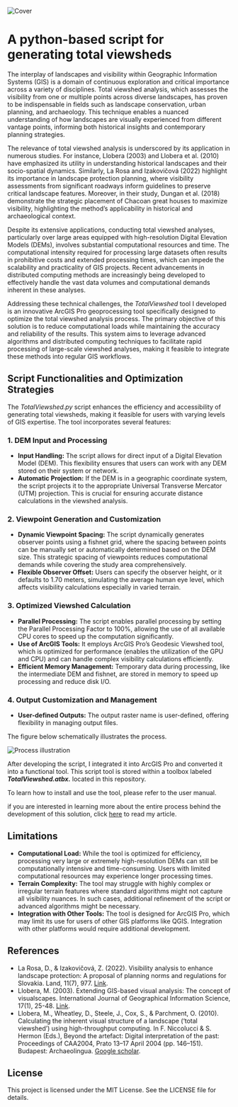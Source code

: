 ![Cover](https://i.imgur.com/AvqAVQU.png)

<!-- <img src="https://i.imgur.com/AvqAVQU.png" alt="Cover" heigh="2000"> -->

# A python-based script for generating total viewsheds

The interplay of landscapes and visibility within Geographic Information Systems (GIS) is a domain of continuous exploration and critical importance across a variety of disciplines. Total viewshed analysis, which assesses the visibility from one or multiple points across diverse landscapes, has proven to be indispensable in fields such as landscape conservation, urban planning, and archaeology. This technique enables a nuanced understanding of how landscapes are visually experienced from different vantage points, informing both historical insights and contemporary planning strategies.

The relevance of total viewshed analysis is underscored by its application in numerous studies. For instance, Llobera (2003) and Llobera et al. (2010) have emphasized its utility in understanding historical landscapes and their socio-spatial dynamics. Similarly, La Rosa and Izakovičová (2022) highlight its importance in landscape protection planning, where visibility assessments from significant roadways inform guidelines to preserve critical landscape features. Moreover, in their study, Dungan et al. (2018) demonstrate the strategic placement of Chacoan great houses to maximize visibility, highlighting the method’s applicability in historical and archaeological context.

Despite its extensive applications, conducting total viewshed analyses, particularly over large areas equipped with high-resolution Digital Elevation Models (DEMs), involves substantial computational resources and time. The computational intensity required for processing large datasets often results in prohibitive costs and extended processing times, which can impede the scalability and practicality of GIS projects. Recent advancements in distributed computing methods are increasingly being developed to effectively handle the vast data volumes and computational demands inherent in these analyses.

Addressing these technical challenges, the _TotalViewshed_ tool I developed is an innovative ArcGIS Pro geoprocessing tool specifically designed to optimize the total viewshed analysis process. The primary objective of this solution is to reduce computational loads while maintaining the accuracy and reliability of the results. This system aims to leverage advanced algorithms and distributed computing techniques to facilitate rapid processing of large-scale viewshed analyses, making it feasible to integrate these methods into regular GIS workflows.

## Script Functionalities and Optimization Strategies

The _TotalViewshed.py_ script enhances the efficiency and accessibility of generating total viewsheds, making it feasible for users with varying levels of GIS expertise. The tool incorporates several features:

### 1. DEM Input and Processing

- **Input Handling:** The script allows for direct input of a Digital Elevation Model (DEM). This flexibility ensures that users can work with any DEM stored on their system or network.
- **Automatic Projection:** If the DEM is in a geographic coordinate system, the script projects it to the appropriate Universal Transverse Mercator (UTM) projection. This is crucial for ensuring accurate distance calculations in the viewshed analysis.

### 2. Viewpoint Generation and Customization

- **Dynamic Viewpoint Spacing:** The script dynamically generates observer points using a fishnet grid, where the spacing between points can be manually set or automatically determined based on the DEM size. This strategic spacing of viewpoints reduces computational demands while covering the study area comprehensively.
- **Flexible Observer Offset:** Users can specify the observer height, or it defaults to 1.70 meters, simulating the average human eye level, which affects visibility calculations especially in varied terrain.

### 3. Optimized Viewshed Calculation

- **Parallel Processing:** The script enables parallel processing by setting the Parallel Processing Factor to 100%, allowing the use of all available CPU cores to speed up the computation significantly.
- **Use of ArcGIS Tools:** It employs ArcGIS Pro’s Geodesic Viewshed tool, which is optimized for performance (enables the utilization of the GPU and CPU) and can handle complex visibility calculations efficiently.
- **Efficient Memory Management:** Temporary data during processing, like the intermediate DEM and fishnet, are stored in memory to speed up processing and reduce disk I/O.

### 4. Output Customization and Management

- **User-defined Outputs:** The output raster name is user-defined, offering flexibility in managing output files.

The figure below schematically illustrates the process.

![Process illustration](https://imgur.com/rH3FM6p.png)

After developing the script, I integrated it into ArcGIS Pro and converted it into a functional tool. This script tool is stored within a toolbox labeled **_TotalViewshed.atbx._** located in this repository.

To learn how to install and use the tool, please refer to the user manual.

if you are interested in learning more about the entire process behind the development of this solution, click [here](https://storymaps.arcgis.com/stories/c13f7f8ed5314a4bb646c60ecfe2ba2a) to read my article.

## Limitations

- **Computational Load:** While the tool is optimized for efficiency, processing very large or extremely high-resolution DEMs can still be computationally intensive and time-consuming. Users with limited computational resources may experience longer processing times.
- **Terrain Complexity:** The tool may struggle with highly complex or irregular terrain features where standard algorithms might not capture all visibility nuances. In such cases, additional refinement of the script or advanced algorithms might be necessary.
- **Integration with Other Tools:** The tool is designed for ArcGIS Pro, which may limit its use for users of other GIS platforms like QGIS. Integration with other platforms would require additional development.

## References

- La Rosa, D., & Izakovičová, Z. (2022). Visibility analysis to enhance landscape protection: A proposal of planning norms and regulations for Slovakia. Land, 11(7), 977. [Link](https://www.mdpi.com/2073-445X/11/7/977).
- Llobera, M. (2003). Extending GIS-based visual analysis: The concept of visualscapes. International Journal of Geographical Information Science, 17(1), 25-48. [Link](https://www.researchgate.net/publication/32897058_Extending_GIS-based_visual_analysis_The_concept_of_visualscapes).
- Llobera, M., Wheatley, D., Steele, J., Cox, S., & Parchment, O. (2010). Calculating the inherent visual structure of a landscape (‘total viewshed’) using high-throughput computing. In F. Niccolucci & S. Hermon (Eds.), Beyond the artefact: Digital interpretation of the past: Proceedings of CAA2004, Prato 13–17 April 2004 (pp. 146–151). Budapest: Archaeolingua. [Google scholar](<https://scholar.google.com/scholar?q=Llobera,+M.,+Wheatley,+D.,+Steele,+J.,+Cox,+S.+&+Parchment,+O..+2010.+Calculating+the+inherent+visual+structure+of+a+landscape+(%E2%80%98total+viewshed%E2%80%99)+using+high-throughput+computing,+in+F.+Niccolucci+&+S.+Hermon+(ed.)+Beyond+the+artefact:+digital+interpretation+of+the+past:+Proceedings+of+CAA2004,+Prato+13%E2%80%9317+April+2004:+146%E2%80%9351.+Budapest:+Archaeolingua.>).

## License

This project is licensed under the MIT License. See the LICENSE file for details.
